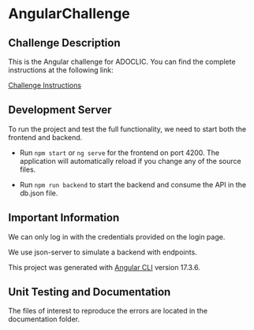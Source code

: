 # AngularChallenge

## Challenge Description

This is the Angular challenge for ADOCLIC. You can find the complete instructions at the following link:

[Challenge Instructions](https://github.com/adoclicdotcom/prueba_angular_2)

## Development Server

To run the project and test the full functionality, we need to start both the frontend and backend.

- Run `npm start` or `ng serve` for the frontend on port 4200. The application will automatically reload if you change any of the source files.

- Run `npm run backend` to start the backend and consume the API in the db.json file.

## Important Information

We can only log in with the credentials provided on the login page.

We use json-server to simulate a backend with endpoints.

This project was generated with [Angular CLI](https://github.com/angular/angular-cli) version 17.3.6.

## Unit Testing and Documentation

The files of interest to reproduce the errors are located in the documentation folder.
